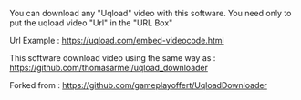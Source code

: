 You can download any "Uqload" video with this software. You need only to put the uqload video "Url" in the "URL Box"

Url Example : https://uqload.com/embed-videocode.html

This software download video using the same way as : https://github.com/thomasarmel/uqload_downloader

Forked from : https://github.com/gameplayoffert/UqloadDownloader
